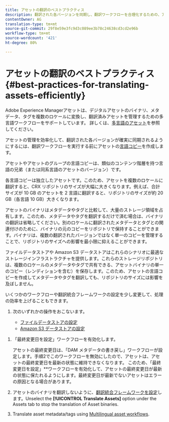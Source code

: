 ```yaml
---
title: アセットの翻訳のベストプラクティス
description: 翻訳された各バージョンを同期し、翻訳ワークフローを合理化するための、アセットの効率的な管理に関するベストプラクティス。
contentOwner: AG
translation-type: tm+mt
source-git-commit: 29f8e59e3fc9d3c089ee3b78c24638cd3cd2e96b
workflow-type: tm+mt
source-wordcount: '421'
ht-degree: 80%

---
```



# アセットの翻訳のベストプラクティス {#best-practices-for-translating-assets-efficiently}

Adobe Experience Managerアセットは、デジタルアセットのバイナリ、メタデータ、タグを複数のロケールに変換し、翻訳済みアセットを管理するための多言語ワークフローをサポートしています。 詳しくは、[多言語のアセット](multilingual-assets.md)を参照してください。

アセットの管理を効率化して、翻訳された各バージョンが確実に同期されるようにするには、翻訳ワークフローを実行する前にアセットの[言語コピー](preparing-assets-for-translation.md)を作成します。

アセットやアセットのグループの言語コピーは、類似のコンテンツ階層を持つ言語の兄弟（または同系言語のアセットのバージョン）です。

各言語コピーは独立したアセットです。このため、アセットを複数のロケールに翻訳すると、CRX リポジトリのサイズが大幅に大きくなります。例えば、合計サイズが 10 GB のアセットを 2 言語に翻訳すると、リポジトリのサイズが約 20 GB（各言語 10 GB）大きくなります。

アセットのバイナリはメタデータやタグと比較して、大量のストレージ領域を占有します。このため、メタデータやタグを翻訳するだけで済む場合は、バイナリの翻訳は省略してください。別のロケールに翻訳されたメタデータとタグとの関連付けのために、バイナリの元のコピーをリポジトリで保持することができます。バイナリは、複数の翻訳されたバージョンではなく単一のコピーを管理することで、リポジトリのサイズへの影響を最小限に抑えることができます。

ファイルデータストアや Amazon S3 データストアはこれらのシナリオに最適なストレージインフラストラクチャを提供します。これらのストレージリポジトリは、複数のロケールのメタデータやタグで共有できる、アセットバイナリの単一のコピー（レンディションを含む）を保存します。このため、アセットの言語コピーを作成してメタデータやタグを翻訳しても、リポジトリのサイズには影響を及ぼしません。

いくつかのワークフローや翻訳統合フレームワークの設定を少し変更して、処理の効率を上げることもできます。

1. 次のいずれかの操作をおこないます。

   * [ファイルデータストアの設定](/help/sites-deploying/data-store-config.md)
   * [Amazon S3 データストアの設定](/help/sites-deploying/data-store-config.md)

<!--
1. Disable the [DAM MetaData Write-back](/help/sites-administering/workflow-offloader.md#disable-offloading) workflow.

   As the name suggests, the [!UICONTROL DAM Metadata Writeback] workflow rewrites the metadata to the binary file. Because the metadata changes after translation, writing it back to the binary file generates a different binary for a language copy.

   >[!NOTE]
   >
   >Disabling the [!UICONTROL DAM MetaData Writeback] workflow turns off XMP metadata write-back on asset binaries. Consequently, future metadata changes are no longer be saved within the assets. Evaluate the consequences before disabling this workflow.
-->

1. 「最終変更日を設定」ワークフローを有効化します。

   アセットの最終変更日は、「DAM メタデータの書き戻し」ワークフローが設定します。手順2でこのワークフローを無効にしたので、アセットは、アセットの最終変更日を最新の状態に維持できなくなります。 このため、「最終変更日を設定」**&#x200B;ワークフローを有効化して、アセットの最終変更日が最新の状態に保たれるようにします。最終変更日が最新でないアセットはエラーの原因となる場合があります。

1. アセットのバイナリを翻訳しないように、[翻訳統合フレームワークを設定](/help/sites-administering/tc-tic.md)します。Unselect the **[!UICONTROL Translate Assets]** option under the Assets tab to stop the translation of Asset binaries.
1. Translate asset metadata/tags using [Multilingual asset workflows](multilingual-assets.md).
